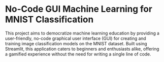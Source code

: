 # No-Code GUI Machine Learning for MNIST Classification

This project aims to democratize machine learning education by providing a user-friendly, no-code graphical user interface (GUI) for creating and training image classification models on the MNIST dataset. Built using Streamlit, this application caters to beginners and enthusiasts alike, offering a gamified experience without the need for writing a single line of code.

